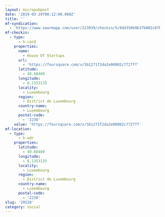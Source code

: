 ```yaml
---
layout: micropubpost
date: '2019-03-29T08:12:00.000Z'
title: ''
mf-syndication:
  - 'https://www.swarmapp.com/user/223939/checkin/5c9dd350b9b37b002c87b881'
mf-checkin:
  - type:
      - h-card
    properties:
      name:
        - House Of Startups
      url:
        - 'https://foursquare.com/v/5b1271f2da2e00002c7727ff'
      latitude:
        - 49.60409
      longitude:
        - 6.1353135
      locality:
        - Luxembourg
      region:
        - District de Luxembourg
      country-name:
        - Luxembourg
      postal-code:
        - '2230'
    value: 'https://foursquare.com/v/5b1271f2da2e00002c7727ff'
mf-location:
  - type:
      - h-adr
    properties:
      latitude:
        - 49.60409
      longitude:
        - 6.1353135
      locality:
        - Luxembourg
      region:
        - District de Luxembourg
      country-name:
        - Luxembourg
      postal-code:
        - '2230'
slug: '29520'
category: social
---
```

